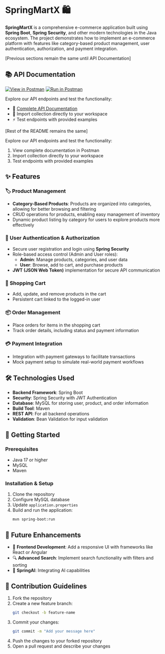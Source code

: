 # SpringMartX 🛍️

**SpringMartX** is a comprehensive e-commerce application built using **Spring Boot**, **Spring Security**, and other modern technologies in the Java ecosystem. The project demonstrates how to implement an e-commerce platform with features like category-based product management, user authentication, authorization, and payment integration. 

[Previous sections remain the same until API Documentation]

## 📚 API Documentation

[![View in Postman](https://img.shields.io/badge/View%20Documentation-Postman-orange)](https://documenter.getpostman.com/view/33652413/2sAYX3sPPt) [![Run in Postman](https://run.pstmn.io/button.svg)](https://documenter.getpostman.com/view/33652413/2sAYX3sPPt)

Explore our API endpoints and test the functionality:
- 📖 [Complete API Documentation](https://documenter.getpostman.com/view/33652413/2sAYX3sPPt)
- 🔄 Import collection directly to your workspace
- ⚡ Test endpoints with provided examples

[Rest of the README remains the same]

Explore our API endpoints and test the functionality:
1. View complete documentation in Postman
2. Import collection directly to your workspace
3. Test endpoints with provided examples

## ✨ Features

### 🏷️ Product Management
- **Category-Based Products**: Products are organized into categories, allowing for better browsing and filtering
- CRUD operations for products, enabling easy management of inventory
- Dynamic product listing by category for users to explore products more effectively

### 🔐 User Authentication & Authorization
- Secure user registration and login using **Spring Security**
- Role-based access control (Admin and User roles):
  - **Admin**: Manage products, categories, and user data
  - **User**: Browse, add to cart, and purchase products
- **JWT (JSON Web Token)** implementation for secure API communication

### 🛒 Shopping Cart
- Add, update, and remove products in the cart
- Persistent cart linked to the logged-in user

### 📦 Order Management
- Place orders for items in the shopping cart
- Track order details, including status and payment information

### 💳 Payment Integration
- Integration with payment gateways to facilitate transactions
- Mock payment setup to simulate real-world payment workflows

## 🛠️ Technologies Used
- **Backend Framework**: Spring Boot
- **Security**: Spring Security with JWT Authentication
- **Database**: MySQL for storing user, product, and order information
- **Build Tool**: Maven
- **REST API**: For all backend operations
- **Validation**: Bean Validation for input validation

## 🚀 Getting Started

### Prerequisites
- Java 17 or higher
- MySQL
- Maven

### Installation & Setup
1. Clone the repository
2. Configure MySQL database
3. Update `application.properties`
4. Build and run the application:
   ```bash
   mvn spring-boot:run
   ```


## 🔮 Future Enhancements
- 🎨 **Frontend Development**: Add a responsive UI with frameworks like React or Angular
- 🔍 **Advanced Search**: Implement search functionality with filters and sorting
- 🤖 **SpringAI**: Integrating AI capabilities

## 🤝 Contribution Guidelines
1. Fork the repository
2. Create a new feature branch:
   ```bash
   git checkout -b feature-name
   ```
3. Commit your changes:
   ```bash
   git commit -m "Add your message here"
   ```
4. Push the changes to your forked repository
5. Open a pull request and describe your changes


